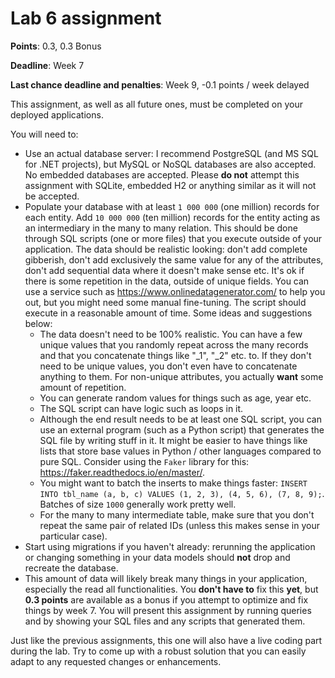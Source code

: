 # Lab 6 assignment

**Points**: 0.3, 0.3 Bonus

**Deadline**: Week 7

**Last chance deadline and penalties**: Week 9, -0.1 points / week delayed

This assignment, as well as all future ones, must be completed on your deployed applications.

You will need to:
- Use an actual database server: I recommend PostgreSQL (and MS SQL for .NET projects), but MySQL or NoSQL databases are also accepted. No embedded databases are accepted. Please **do not** attempt this assignment with SQLite, embedded H2 or anything similar as it will not be accepted.
- Populate your database with at least `1 000 000` (one million) records for each entity. Add `10 000 000` (ten million) records for the entity acting as an intermediary in the many to many relation. This should be done through SQL scripts (one or more files) that you execute outside of your application. The data should be realistic looking: don't add complete gibberish, don't add exclusively the same value for any of the attributes, don't add sequential data where it doesn't make sense etc. It's ok if there is some repetition in the data, outside of unique fields. You can use a service such as https://www.onlinedatagenerator.com/ to help you out, but you might need some manual fine-tuning. The script should execute in a reasonable amount of time. Some ideas and suggestions below:  
  - The data doesn't need to be 100% realistic. You can have a few unique values that you randomly repeat across the many records and that you concatenate things like "\_1", "\_2" etc. to. If they don't need to be unique values, you don't even have to concatenate anything to them. For non-unique attributes, you actually **want** some amount of repetition.  
  - You can generate random values for things such as age, year etc.  
  - The SQL script can have logic such as loops in it.  
  - Although the end result needs to be at least one SQL script, you can use an external program (such as a Python script) that generates the SQL file by writing stuff in it. It might be easier to have things like lists that store base values in Python / other languages compared to pure SQL. Consider using the `Faker` library for this: https://faker.readthedocs.io/en/master/. 
  - You might want to batch the inserts to make things faster: `INSERT INTO tbl_name (a, b, c) VALUES (1, 2, 3), (4, 5, 6), (7, 8, 9);`. Batches of size `1000` generally work pretty well.
  - For the many to many intermediate table, make sure that you don't repeat the same pair of related IDs (unless this makes sense in your particular case).  
- Start using migrations if you haven't already: rerunning the application or changing something in your data models should **not** drop and recreate the database.
- This amount of data will likely break many things in your application, especially the read all functionalities. You **don't have to** fix this **yet**, but **0.3 points** are available as a bonus if you attempt to optimize and fix things by week 7. You will present this assignment by running queries and by showing your SQL files and any scripts that generated them.

Just like the previous assignments, this one will also have a live coding part during the lab. Try to come up with a robust solution that you can easily adapt to any requested changes or enhancements.